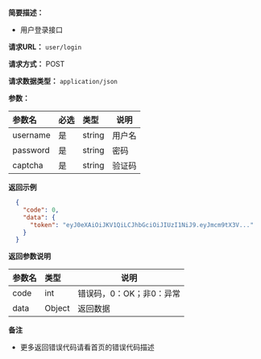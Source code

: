 **简要描述：** 

- 用户登录接口

**请求URL：** ` user/login `
  
**请求方式：** POST 

**请求数据类型：** `application/json`

**参数：** 

|参数名|必选|类型|说明|
|:----    |:---|:----- |-----   |
|username |是  |string |用户名   |
|password |是  |string | 密码    |
|captcha |是  |string | 验证码    |

 **返回示例**

```json
  {
    "code": 0,
    "data": {
      "token": "eyJ0eXAiOiJKV1QiLCJhbGciOiJIUzI1NiJ9.eyJmcm9tX3V..."
    }
  }
```

 **返回参数说明** 

|参数名|类型|说明|
|:-----  |:-----|-----                           |
|code |int   |错误码，0：OK；非0：异常 |
|data |Object   |返回数据  |

 **备注** 

- 更多返回错误代码请看首页的错误代码描述